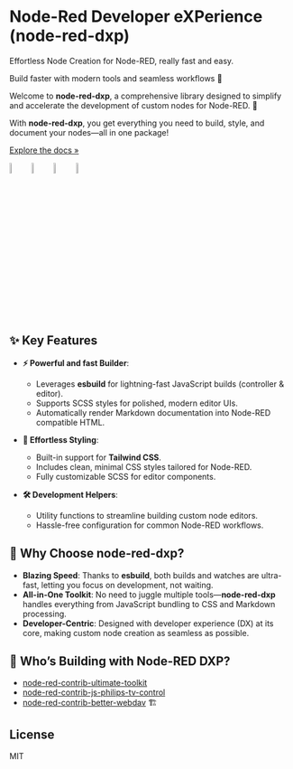 # Node-Red Developer eXPerience (node-red-dxp)

Effortless Node Creation for Node-RED, really fast and easy.

Build faster with modern tools and seamless workflows 🚀

Welcome to **node-red-dxp**, a comprehensive library designed to simplify and accelerate the development of custom nodes for Node-RED. 🚀

With **node-red-dxp**, you get everything you need to build, style, and document your nodes—all in one package!

[Explore the docs »](https://clement-berard.github.io/node-red-dxp/)

<img src="https://nodered.org/about/resources/media/node-red-icon-2.svg" alt="alt text" width="7%"/>
<img src="https://upload.wikimedia.org/wikipedia/commons/4/4c/Typescript_logo_2020.svg" alt="alt text" width="7%"/>
<img src="https://upload.wikimedia.org/wikipedia/commons/d/d5/Tailwind_CSS_Logo.svg" alt="alt text" width="7%"/>
<img src="https://upload.wikimedia.org/wikipedia/commons/9/96/Sass_Logo_Color.svg" alt="alt text" width="7%"/>

## ✨ Key Features

- **⚡ Powerful and fast Builder**:
    - Leverages **esbuild** for lightning-fast JavaScript builds (controller & editor).
    - Supports SCSS styles for polished, modern editor UIs.
    - Automatically render Markdown documentation into Node-RED compatible HTML.


- **🎨 Effortless Styling**:
    - Built-in support for **Tailwind CSS**.
    - Includes clean, minimal CSS styles tailored for Node-RED.
    - Fully customizable SCSS for editor components.


- **🛠️ Development Helpers**:
    - Utility functions to streamline building custom node editors.
    - Hassle-free configuration for common Node-RED workflows.


## 🚀 Why Choose node-red-dxp?

- **Blazing Speed**: Thanks to **esbuild**, both builds and watches are ultra-fast, letting you focus on development, not waiting.
- **All-in-One Toolkit**: No need to juggle multiple tools—**node-red-dxp** handles everything from JavaScript bundling to CSS and Markdown processing.
- **Developer-Centric**: Designed with developer experience (DX) at its core, making custom node creation as seamless as possible.

## 💪 Who’s Building with Node-RED DXP?

- [node-red-contrib-ultimate-toolkit](https://www.npmjs.com/package/@keload/node-red-contrib-ultimate-toolkit)️
- [node-red-contrib-js-philips-tv-control](https://www.npmjs.com/package/@keload/node-red-contrib-js-philips-tv-control)
- [node-red-contrib-better-webdav](https://www.npmjs.com/package/@keload/node-red-contrib-better-webdav) 🏗️

## License

MIT
